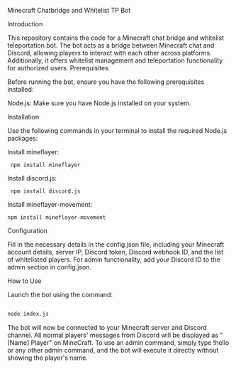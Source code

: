 Minecraft Chatbridge and Whitelist TP Bot

Introduction

This repository contains the code for a Minecraft chat bridge and whitelist teleportation bot. The bot acts as a bridge between Minecraft chat and Discord, allowing players to interact with each other across platforms. Additionally, it offers whitelist management and teleportation functionality for authorized users.
Prerequisites

Before running the bot, ensure you have the following prerequisites installed:

Node.js: Make sure you have Node.js installed on your system.

Installation

Use the following commands in your terminal to install the required Node.js packages:

Install mineflayer:
    

``` npm install mineflayer```

 Install discord.js:
    

``` npm install discord.js```

Install mineflayer-movement:

``` npm install mineflayer-movement ```

Configuration

Fill in the necessary details in the config.json file, including your Minecraft account details, server IP, Discord token, Discord webhook ID, and the list of whitelisted players.
For admin functionality, add your Discord ID to the admin section in config.json.

How to Use

Launch the bot using the command:

```bash

node index.js
```
 The bot will now be connected to your Minecraft server and Discord channel.
 All normal players' messages from Discord will be displayed as "[Name] Player" on MineCraft.
 To use an admin command, simply type !hello or any other admin command, and the bot will execute it directly without showing the player's name.
